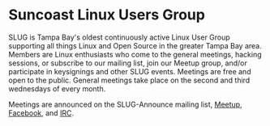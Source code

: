 <a name="about"></a>
# Suncoast Linux Users Group

SLUG is Tampa Bay's oldest continuously active Linux User Group
supporting all things Linux and Open Source in the greater Tampa Bay area.
Members are Linux enthusiasts who come to the general meetings, hacking sessions,
or subscribe to our mailing list, join our Meetup group, and/or participate in
keysignings and other SLUG events.  Meetings are free and open to the public.
General meetings take place on the second and third wednesdays of every month.

Meetings are announced on the SLUG-Announce mailing list, [Meetup][meetup],
[Facebook][facebook], and [IRC][irc].

[meetup]: http://meetup.suncoastlug.org
[facebook]: https://www.facebook.com/groups/slug.fl/
[irc]: /pages/irc.html
